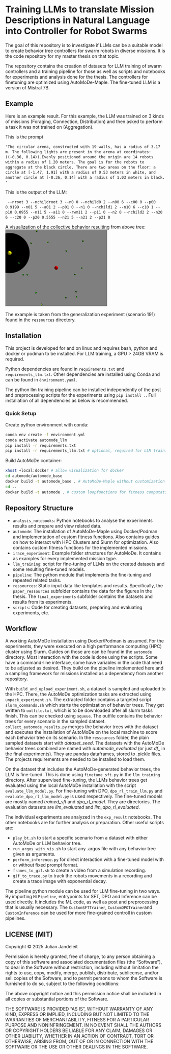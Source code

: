 # Training LLMs to translate Mission Descriptions in Natural Language into Controller for Robot Swarms

The goal of this repository is to investigate if LLMs can be a suitable model to create behavior tree controllers for swarm robots in diverse missions. It is the code repository for my master thesis on that topic. 

The repository contains the creation of datasets for LLM training of swarm controllers and a training pipeline for those as well as scripts and notebooks for experiments and analysis done for the thesis. The controllers for finetuning are optimized using AutoMoDe-Maple. The fine-tuned LLM is a version of Mistral 7B.

## Example

Here is an example result. For this example, the LLM was trained on 3 kinds of missions (Foraging, Connection, Distribution) and then asked to perform a task it was not trained on (Aggregation).

This is the prompt
```
'The circular arena, constructed with 19 walls, has a radius of 3.17 m. The following lights are present in the arena at coordinates: ((-0.36, 0.14)).Evenly positioned around the origin are 14 robots within a radius of 1.20 meters. The goal is for the robots to aggregate at the black circle. There are two areas on the floor: a circle at [-1.47, 1.91] with a radius of 0.53 meters in white, and another circle at [-0.36, 0.14] with a radius of 1.03 meters in black. '
```

This is the output of the LLM:
```
 --nroot 3 --nchildroot 3 --n0 0 --nchild0 2 --n00 6 --c00 0 --p00 0.9199 --n01 5 --a01 2 --p01 0 --n1 0 --nchild1 2 --n10 6 --c10 1 --p10 0.0955 --n11 5 --a11 0 --rwm11 2 --p11 0 --n2 0 --nchild2 2 --n20 6 --c20 0 --p20 0.5555 --n21 5 --a21 2 --p21 0

```

A visualization of the collective behavior resulting from above tree:
![video](ressources/paper_ressources/llm_generalization/scenario_191/video.gif)

The example is taken from the generalization experiment (scenario 191) found in the `ressources` directory.


## Installation

This project is developed for and on linux and requires bash, python and docker or podman to be installed. For LLM training, a GPU > 24GB VRAM is required.

Python dependencies are found in `requirements.txt` and `requirements_llm.txt`. Other dependencies are installed using Conda and can be found in `ènvironment.yaml`. 

The python llm training pipeline can be installed independently of the post and preprocessing scripts for the experiments using `pip install .`. Full installation of all dependencies as below is recommended.

### Quick Setup

Create python environment with conda:
```bash
conda env create -f environment.yml
conda activate automode_llm
pip install -r requirements.txt
pip install -r requirements_llm.txt # optional, required for LLM training
```

Build AutoMoDe container:
```bash
xhost +local:docker # allow visualization for docker
cd automode/automode_base
docker build -t automode_base . # AutoMoDe-Maple without customization
cd ..
docker build -t automode . # custom loopfunctions for fitness computation
```

## Repository Structure

 - `analysis_notebooks`: Python notebooks to analyse the experiments results and prepare and view related data.
 - `automode`: The installation of AutoMoDe-Maple using Docker/Podman and implementation of custom fitness functions. Also contains guides on how to interact with HPC Clusters and Slurm for optimization. Also contains custom fitness functions for the implemented missions.
 - `irace_experiment`: Example folder structures for AutoMoDe. It contains as examples for every implemented mission type.
 - `llm_training`: script for fine-tuning of LLMs on the created datasets and some resulting fine-tuned models.
 - `pipeline`: The python module that implements the fine-tuning and repeated related tasks.
 - `ressources`: Static input data like templates and results. Specifically, the `paper_ressources` subfolder contains the data for the figures in the thesis. The `final_experiments` subfolder contains the datasets and results from its experiments.
 - `scripts`: Code for creating datasets, preparing and evaluating experiments, etc.


## Workflow

A working AutoMoDe installation using Docker/Podman is assumed. For the experiments, they were executed on a high performance computing (HPC) cluster using Slurm. Guides on those are can be found in the `automode` directory. Most interaction with the code is done using the scripts. Some have a command-line interface, some have variables in the code that need to be adjusted as desired. They build on the pipeline implemented here and a sampling framework for missions installed as a dependency from another repository. 

With `build_and_upload_experiment.sh`, a dataset is sampled and uploaded to the HPC. There, the AutoMoDe optimization tasks are extracted using `unpack_experiment.sh`. The extracted folder contains a targeted script `slurm_commands.sh` which starts the optimization of behavior trees. They get written to `outfile.txt`, which is to be downloaded after all slurm tasks finish. This can be checked using `squeue`. The outfile contains the behavior trees for every scenario in the sampled dataset. `collect_automode_results.py` merges the behavior trees with the dataset and executes the installation of AutoMoDe on the local machine to score each behavior tree on its scenario. 
In the `ressources` folder, the plain sampled datasets start with _dataset\_seed_. The datasets with the AutoMoDe behavior trees combined are named with _automode\_evaluated_ (or just _df\__ in the final experiments). They are pandas dataframes, stored to .pickle files. The projects requirements are needed to be installed to load them.

On the dataset that includes the AutoMoDe-generated behavior trees, the LLM is fine-tuned. This is done using `finetune_sft.py` in the `llm_training` directory. After supervised fine-tuning, the LLMs behavior trees get evaluated using the local AutoMoDe installation with the script `evaluate_llm_model.py`. For fine-tuning with DPO, `dpo_rl_train_llm.py` and `evaluate_dpo_rl_llm_model.py` is used respectively. The fine-tuned models are mostly named _trained\_sft_ and _dpo\_rl\_model_. They are directories. The evaluation datasets are _llm\_evaluated_ and _llm\_dpo\_rl\_evaluated_.

The individual experiments are analyzed in the `exp_result` notebooks. The other notebooks are for further analysis or preparation. Other useful scripts are:
 - `play_bt.sh` to start a specific scenario from a dataset with either AutoMoDe or LLM behavior tree.
 - `run_argos_with_vis.sh` to start any .argos file with any behavior tree given as arguments.
 - `perform_inference.py` for direct interaction with a fine-tuned model with or without fixed prompt format.
 - `frames_to_gif.sh` to create a video from a simulation recording.
 - `gif_to_trace.py` to track the robots movements in a recording and create a trace image with exponential decay.

The pipeline python module can be used for LLM fine-tuning in two ways. By importing `MLPipeline`, entrypoints for SFT, DPO and Inference can be used directly. It includes the ML code, as well as post and preprocessing that is usually necessary. The `CustomSFTTrainer`, `CustomDPOTrainer`and `CustomInference` can be used for more fine-grained controll in custom pipelines.

## LICENSE (MIT)

Copyright © 2025 Julian Jandeleit

Permission is hereby granted, free of charge, to any person obtaining a copy of this software and associated documentation files (the “Software”), to deal in the Software without restriction, including without limitation the rights to use, copy, modify, merge, publish, distribute, sublicense, and/or sell copies of the Software, and to permit persons to whom the Software is furnished to do so, subject to the following conditions:

The above copyright notice and this permission notice shall be included in all copies or substantial portions of the Software.

THE SOFTWARE IS PROVIDED “AS IS”, WITHOUT WARRANTY OF ANY KIND, EXPRESS OR IMPLIED, INCLUDING BUT NOT LIMITED TO THE WARRANTIES OF MERCHANTABILITY, FITNESS FOR A PARTICULAR PURPOSE AND NONINFRINGEMENT. IN NO EVENT SHALL THE AUTHORS OR COPYRIGHT HOLDERS BE LIABLE FOR ANY CLAIM, DAMAGES OR OTHER LIABILITY, WHETHER IN AN ACTION OF CONTRACT, TORT OR OTHERWISE, ARISING FROM, OUT OF OR IN CONNECTION WITH THE SOFTWARE OR THE USE OR OTHER DEALINGS IN THE SOFTWARE.